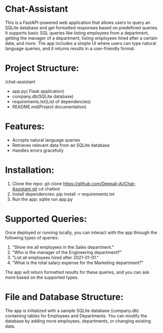 # Chat-Assistant
This is a FastAPI-powered web application that allows users to query an SQLite database and get formatted responses based on predefined queries. It supports basic SQL queries like listing employees from a department, getting the manager of a department, listing employees hired after a certain date, and more.
The app includes a simple UI where users can type natural language queries, and it returns results in a user-friendly format.

# Project Structure:
  /chat-assistant
  - app.py( Flask application)
  - company.db(SQLite database)
  - requirements.txt(List of dependencies)
  - README.md(Project documentation)

# Features:
* Accepts natural language queries
* Retrieves relevant data from an SQLite database
* Handles errors gracefully

# Installation:
1. Clone the repo:
   git clone https://github.com/Deepali-Ai/Chat-Assistant.git
   cd chatbot
2. Install dependencies:
   pip install -r requirements.txt
3. Run the app:
   sqlite run app.py

# Supported Queries:
Once deployed or running locally, you can interact with the app through the following types of queries:
 1. "Show me all employees in the Sales department."
 2. "Who is the manager of the Engineering department?"
 3. "List all employees hired after 2021-01-01."
 4. "What is the total salary expense for the Marketing department?"
    
The app will return formatted results for these queries, and you can ask more based on the supported types.

# File and Database Structure:
The app is initialized with a sample SQLite database (company.db) containing tables for Employees and Departments.
You can modify the database by adding more employees, departments, or changing existing data.
